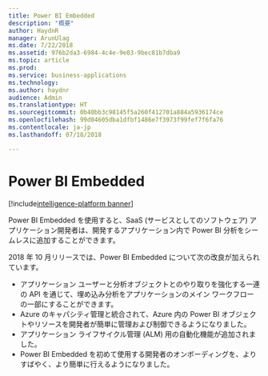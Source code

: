 ```yaml
---
title: Power BI Embedded
description: "概要"
author: HaydnR
manager: ArunUlag
ms.date: 7/22/2018
ms.assetid: 976b2da3-6984-4c4e-9e03-9bec81b7dba9
ms.topic: article
ms.prod: 
ms.service: business-applications
ms.technology: 
ms.author: haydnr
audience: Admin
ms.translationtype: HT
ms.sourcegitcommit: 0b40bb3c98145f5a260f412701a884a5936174ce
ms.openlocfilehash: 99d04605dba1dfbf1486e7f3973f99fef7f6fa76
ms.contentlocale: ja-jp
ms.lasthandoff: 07/18/2018

---
```

# <a name="power-bi-embedded"></a>Power BI Embedded

[!include[intelligence-platform banner](../../includes/intelligence-platform.md)]



Power BI Embedded を使用すると、SaaS (サービスとしてのソフトウェア) アプリケーション開発者は、開発するアプリケーション内で Power BI 分析をシームレスに追加することができます。

2018 年 10 月リリースでは、Power BI Embedded について次の改良が加えられています。

- アプリケーション ユーザーと分析オブジェクトとのやり取りを強化する一連の API を通じて、埋め込み分析をアプリケーションのメイン ワークフローの一部にすることができます。
- Azure のキャパシティ管理と統合されて、Azure 内の Power BI オブジェクトやリソースを開発者が簡単に管理および制御できるようになりました。
- アプリケーション ライフサイクル管理 (ALM) 用の自動化機能が追加されました。
- Power BI Embedded を初めて使用する開発者のオンボーディングを、よりすばやく、より簡単に行えるようになりました。

